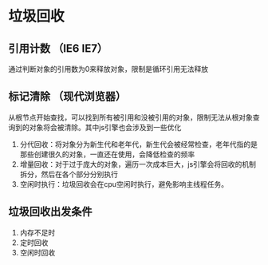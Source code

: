 # 垃圾回收

## 引用计数 （IE6 IE7）

通过判断对象的引用数为0来释放对象，限制是循环引用无法释放

## 标记清除 （现代浏览器）
从根节点开始查找，可以找到所有被引用和没被引用的对象，限制无法从根对象查询到的对象将会被清除。其中js引擎也会涉及到一些优化
1. 分代回收：将对象分为新生代和老年代，新生代会被经常检查，老年代指的是那些创建很久的对象，一直还在使用，会降低检查的频率
2. 增量回收：对于过于庞大的对象，遍历一次成本巨大，js引擎会将回收的机制拆分，然后在各个部分分别执行
3. 空闲时执行：垃圾回收会在cpu空闲时执行，避免影响主线程任务。

## 垃圾回收出发条件

1. 内存不足时
2. 定时回收
3. 空闲时回收